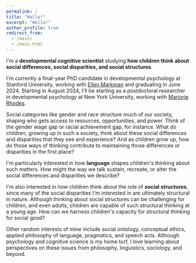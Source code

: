 ```yaml
---
permalink: /
title: "Hello!"
excerpt: "Hello!"
author_profile: true
redirect_from:
  - /main/
  - /main.html
---
```


I'm a **developmental cognitive scientist** studying **how children think about social differences, social disparities, and social structures**. 

I'm currently a final-year PhD candidate in developmental psychology at Stanford University, working with [Ellen Markman](https://markmanlab.stanford.edu/) and graduating in June 2024. Starting in August 2024, I'll be starting as a postdoctoral researcher in developmental psychology at New York University, working with [Marjorie Rhodes](https://kidconcepts.org/).

Social categories like gender and race structure much of our society, shaping who gets access to resources, opportunities, and power. Think of the gender wage gap or racial achievement gap, for instance. What do children, growing up in such a society, think about these social differences and disparities that they see and experience? And as children grow up, how do those ways of thinking contribute to maintaining those differences or disparities in the first place? 

I'm particularly interested in how **language** shapes children's thinking about such matters. How might the way we talk sustain, recreate, or alter the social differences and disparities we describe? 

I'm also interested in how children think about the role of **social structures**, since many of the social disparities I'm interested in are ultimately structural in nature. Although thinking about social structures can be challenging for children, and even adults, children are capable of such structural thinking at a young age. How can we harness children's capacity for structural thinking for social good? 

Other random interests of mine include social ontology, conceptual ethics, applied philosophy of language, pragmatics, and speech acts. Although psychology and cognitive science is my home turf, I love learning about perspectives on these issues from philosophy, linguistics, sociology, and beyond.
